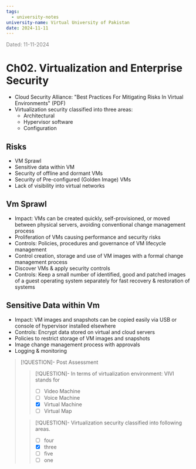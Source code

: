 ```yaml
---
tags:
  - university-notes
university-name: Virtual University of Pakistan
date: 2024-11-11
---
```


<span style="color: gray;">Dated: 11-11-2024</span>

# Ch02. Virtualization and Enterprise Security

- Cloud Security Alliance: "Best Practices For Mitigating Risks In Virtual Environments" (PDF)
- Virtualization security classified into three areas:
    - Architectural
    - Hypervisor software
    - Configuration

## Risks

- VM Sprawl
- Sensitive data within VM
- Security of offline and dormant VMs
- Security of Pre-configured (Golden Image) VMs
- Lack of visibility into virtual networks

## Vm Sprawl

- Impact: VMs can be created quickly, self-provisioned, or moved between physical servers, avoiding conventional change management process
- Proliferation of VMs causing performance and security risks
- Controls: Policies, procedures and governance of VM lifecycle management
- Control creation, storage and use of VM images with a formal change management process
- Discover VMs & apply security controls
- Controls: Keep a small number of identified, good and patched images of a guest operating system separately for fast recovery & restoration of systems

## Sensitive Data within Vm

- Impact: VM images and snapshots can be copied easily via USB or console of hypervisor installed elsewhere
- Controls: Encrypt data stored on virtual and cloud servers
- Policies to restrict storage of VM images and snapshots
- Image change management process with approvals
- Logging & monitoring

> [!QUESTION]- Post Assessment
> 
> > [!QUESTION]- In terms of virtualization environment: VIVI stands for  
> > - [ ] Video Machine  
> > - [ ] Voice Machine  
> > - [x] Virtual Machine  
> > - [ ] Virtual Map
> 
> > [!QUESTION]- Virtualization security classified into following areas.  
> > - [ ] four  
> > - [x] three  
> > - [ ] five  
> > - [ ] one
